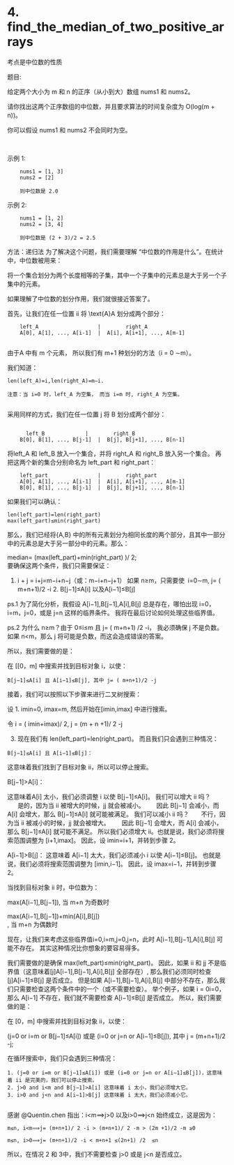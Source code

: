 # 4. find_the_median_of_two_positive_arrays

考点是中位数的性质   

题目:

给定两个大小为 m 和 n 的正序（从小到大）数组 nums1 和 nums2。

请你找出这两个正序数组的中位数，并且要求算法的时间复杂度为 O(log(m + n))。

你可以假设 nums1 和 nums2 不会同时为空。

 

示例 1:

```
    nums1 = [1, 3]
    nums2 = [2]

    则中位数是 2.0
```

示例 2:

```
    nums1 = [1, 2]
    nums2 = [3, 4]

    则中位数是 (2 + 3)/2 = 2.5
```

方法：递归法
为了解决这个问题，我们需要理解 “中位数的作用是什么”。在统计中，中位数被用来：

将一个集合划分为两个长度相等的子集，其中一个子集中的元素总是大于另一个子集中的元素。


如果理解了中位数的划分作用，我们就很接近答案了。

首先，让我们在任一位置 ii 将 \text{A}A 划分成两个部分：

```
    left_A                   |        right_A
    A[0], A[1], ..., A[i-1]  |  A[i], A[i+1], ..., A[m-1]


```


由于A 中有 m 个元素， 所以我们有 m+1 种划分的方法（i = 0 ∼m）。

我们知道：


``` 
len(left_A)=i,len(right_A)=m−i.

注意：当 i=0 时，left_A 为空集， 而当 i=m 时, right_A 为空集。


```


采用同样的方式，我们在任一位置 j 将 B 划分成两个部分：

```

      left_B             |        right_B
    B[0], B[1], ..., B[j-1]  |  B[j], B[j+1], ..., B[n-1]
```
    

将left_A 和 left_B 放入一个集合，并将 right_A 和 right_B 放入另一个集合。 再把这两个新的集合分别命名为 left_part 和 right_part：

```
    left_part                |        right_part
    A[0], A[1], ..., A[i-1]  |  A[i], A[i+1], ..., A[m-1]
    B[0], B[1], ..., B[j-1]  |  B[j], B[j+1], ..., B[n-1]

```
          
如果我们可以确认：

``` 
len(left_part)=len(right_part)
max(left_part)≤min(right_part)
```


那么，我们已经将{A,B} 中的所有元素划分为相同长度的两个部分，且其中一部分中的元素总是大于另一部分中的元素。那么：


median= (max(left_part)+min(right_part) )/ 2;
​	
 要确保这两个条件，我们只需要保证：
 
 1. i + j = i+j=m−i+n−j（或：m−i+n−j+1）
 如果 n≥m，只需要使  i=0∼m, j= ( m+n+1)/2 -i
 ​2. B[j−1]≤A[i] 以及A[i−1]≤B[j]
 

 
 ps.1 为了简化分析，我假设 A[i−1],B[j−1],A[i],B[j] 总是存在，哪怕出现 i=0，i=m，j=0，或是 j=n 这样的临界条件。
 我将在最后讨论如何处理这些临界值。
 
 ps.2 为什么 n≥m？由于 0≤i≤m 且 j= ( m+n+1) /2 -i， 我必须确保 j 不是负数。如果 n<m，那么 j 将可能是负数，而这会造成错误的答案。
 
 所以，我们需要做的是：
 
 在 [[0，m] 中搜索并找到目标对象 i，以使：
 
``` 
B[j−1]≤A[i] 且 A[i−1]≤B[j], 其中 j= ( m+n+1)/2 -j
```
 
 
 接着，我们可以按照以下步骤来进行二叉树搜索：
 
 设 1. imin=0, imax=m, 然后开始在[imin,imax] 中进行搜索。
 
 令 i = ( imin+imax)/ 2, j = (m + n +1)/ 2 -j

 
 3. 现在我们有 len(left_part)=len(right_part)。 而且我们只会遇到三种情况：
 
``` 
B[j−1]≤A[i] 且 A[i−1]≤B[j]：
```

 这意味着我们找到了目标对象 ii，所以可以停止搜索。
 
 B[j−1]>A[i]：
 
 这意味着A[i] 太小，我们必须调整 i 以使 B[j−1]≤A[i]。
 我们可以增大 ii 吗？
       是的，因为当 ii 被增大的时候，jj 就会被减小。
       因此 B[j−1] 会减小，而 A[i] 会增大，那么 B[j−1]≤A[i] 就可能被满足。
 我们可以减小 ii 吗？
       不行，因为当 ii 被减小的时候，jj 就会被增大。
       因此 B[j−1] 会增大，而 A[i] 会减小，那么 B[j−1]≤A[i] 就可能不满足。
 所以我们必须增大 ii。也就是说，我们必须将搜索范围调整为 [i+1,imax]。
 因此，设 imin=i+1，并转到步骤 2。
 
A[i−1]>B[j]：
 这意味着 A[i−1] 太大，我们必须减小 i 以使 A[i−1]≤B[j]。
 也就是说，我们必须将搜索范围调整为 [imin,i−1]。
 因此，设 imax=i−1，并转到步骤 2。
 
 当找到目标对象 ii 时，中位数为：
 
 max(A[i−1],B[j−1]), 当 m+n 为奇数时
 
 
 max(A[i−1],B[j−1])+min(A[i],B[j])
 ​	
  , 当 m+n 为偶数时
 
 现在，让我们来考虑这些临界值i=0,i=m,j=0,j=n，此时 A[i−1],B[j−1],A[i],B[j] 可能不存在。
 其实这种情况比你想象的要容易得多。
 
 我们需要做的是确保 max(left_part)≤min(right_part)。 因此，如果 ii 和 jj 不是临界值（这意味着[j]A[i−1],B[j−1],A[i],B[j] 全部存在）, 那么我们必须同时检查 [j]A[i−1]≤B[j] 是否成立。
 但是如果 A[i−1],B[j−1],A[i],B[j] 中部分不存在，那么我们只需要检查这两个条件中的一个（或不需要检查）。
 举个例子，如果 i = 0i=0，那么 A[i−1] 不存在，我们就不需要检查 A[i−1]≤B[j] 是否成立。
 所以，我们需要做的是：
 
 在 [0，m] 中搜索并找到目标对象 ii，以使：
 
(j=0 or i=m or B[j−1]≤A[i]) 或是 (i=0 or j=n or A[i−1]≤B[j]), 其中 j = (m+n+1)/2 -j;
​	

 在循环搜索中，我们只会遇到三种情况：
 
 
 ```
 1. (j=0 or i=m or B[j−1]≤A[i]) 或是 (i=0 or j=n or A[i−1]≤B[j])，这意味着 ii 是完美的，我们可以停止搜索。
 2. j>0 and i<m and B[j−1]>A[i] 这意味着 i 太小，我们必须增大它。
 3. i>0 and j<n and A[i−1]>B[j] 这意味着 i 太大，我们必须减小它。
 

 ```
 
 感谢 @Quentin.chen 指出：i<m⟹j>0 以及i>0⟹j<n 始终成立，这是因为：
 
```
m≤n, i<m⟹j= (m+n+1)/ 2 -i > (m+n+1)/ 2 -m > (2m +1)/2 -m ≥0

m≤n, i>0⟹j= (m+n+1)/2 -i < m+n+1 ≤(2n+1) /2  ≤n

```
 
 所以，在情况 2 和 3中，我们不需要检查 j>0 或是 j<n 是否成立。
 


